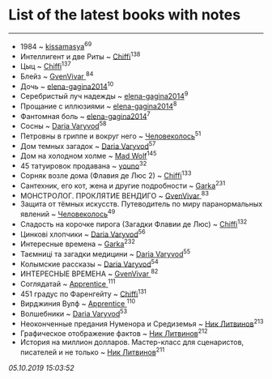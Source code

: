# List of the latest books with notes
---

* 1984 ~ [kissamasya](users/684/68439978-vkontakte)<sup>69</sup>
* Интеллигент и две Риты ~ [Chiffi](users/105/105831994080785626680-google)<sup>138</sup>
* Цыц ~ [Chiffi](users/105/105831994080785626680-google)<sup>137</sup>
* Блейз ~ [GvenVivar ](users/158/158266434925901-facebook)<sup>84</sup>
* Дочь ~ [elena-gagina2014](users/208/208969292-yandex)<sup>10</sup>
* Серебристый луч надежды ~ [elena-gagina2014](users/208/208969292-yandex)<sup>9</sup>
* Прощание с иллюзиями ~ [elena-gagina2014](users/208/208969292-yandex)<sup>8</sup>
* Фантомная боль ~ [elena-gagina2014](users/208/208969292-yandex)<sup>7</sup>
* Сосны ~ [Daria Varyvod](users/829/829893410524253-facebook)<sup>58</sup>
* Петровны в гриппе и вокруг него ~ [Человеколось](users/174/17475979687188177329-mailru)<sup>51</sup>
* Дом темных загадок ~ [Daria Varyvod](users/829/829893410524253-facebook)<sup>57</sup>
* Дом на холодном холме ~ [Mad Wolf](users/947/94738840-vkontakte)<sup>145</sup>
* 45 татуировок продавана ~ [youno](users/302/302928912-vkontakte)<sup>32</sup>
* Сорняк возле дома (Флавия де Люс 2) ~ [Chiffi](users/105/105831994080785626680-google)<sup>133</sup>
* Сантехник, его кот, жена и другие подробности ~ [Garka](users/115/115753719718250012620-google)<sup>231</sup>
* МОНСТРОЛОГ. ПРОКЛЯТИЕ ВЕНДИГО ~ [GvenVivar ](users/158/158266434925901-facebook)<sup>83</sup>
* Защита от тёмных искусств. Путеводитель по миру паранормальных явлений ~ [Человеколось](users/174/17475979687188177329-mailru)<sup>49</sup>
* Сладость на корочке пирога (Загадки Флавии де Люс) ~ [Chiffi](users/105/105831994080785626680-google)<sup>132</sup>
* Цинкові хлопчики ~ [Daria Varyvod](users/829/829893410524253-facebook)<sup>56</sup>
* Интересные времена ~ [Garka](users/115/115753719718250012620-google)<sup>232</sup>
* Таємниці та загадки медицини ~ [Daria Varyvod](users/829/829893410524253-facebook)<sup>55</sup>
* Колымские рассказы ~ [Daria Varyvod](users/829/829893410524253-facebook)<sup>54</sup>
* ИНТЕРЕСНЫЕ ВРЕМЕНА ~ [GvenVivar ](users/158/158266434925901-facebook)<sup>82</sup>
* Соглядатай ~ [Apprentice ](users/528/52821952-vkontakte)<sup>111</sup>
* 451 градус по Фаренгейту ~ [Chiffi](users/105/105831994080785626680-google)<sup>131</sup>
* Вирджиния Вулф ~ [Apprentice ](users/528/52821952-vkontakte)<sup>110</sup>
* Волшебники ~ [Daria Varyvod](users/829/829893410524253-facebook)<sup>53</sup>
* Неоконченные предания Нуменора и Средиземья ~ [Ник Литвинов](users/241/241974816-vkontakte)<sup>213</sup>
* Графическое отображение фактов ~ [Ник Литвинов](users/241/241974816-vkontakte)<sup>212</sup>
* История на миллион долларов. Мастер-класс для сценаристов, писателей и не только ~ [Ник Литвинов](users/241/241974816-vkontakte)<sup>211</sup>


_05.10.2019 15:03:52_
